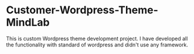 # Customer-Wordpress-Theme-MindLab
This is custom Wordpress theme development project. I have developed all the functionality with standard of wordpress and didn't use any framework.
